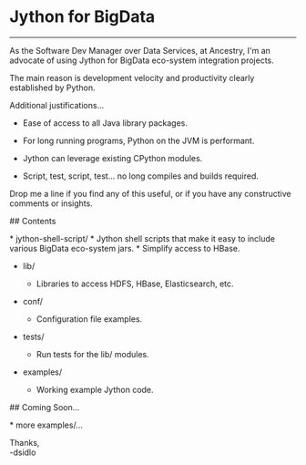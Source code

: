 # Jython for BigData
<hr>
As the Software Dev Manager over Data Services, at Ancestry, I'm an advocate of using Jython for BigData eco-system integration projects.
<p>
The main reason is development velocity and productivity clearly established by Python.<br>
<p>
Additional justifications...

* Ease of access to all Java library packages.

* For long running programs, Python on the JVM is performant.

* Jython can leverage existing CPython modules.

* Script, test, script, test... no long compiles and builds required.

<p>
Drop me a line if you find any of this useful, or if you have any constructive comments or insights.
<p>
## Contents
<p>
* jython-shell-script/
    * Jython shell scripts that make it easy to include various BigData eco-system jars.
    * Simplify access to HBase.

* lib/
    * Libraries to access HDFS, HBase, Elasticsearch, etc.

* conf/
    * Configuration file examples.

* tests/
    * Run tests for the lib/ modules.

* examples/
    * Working example Jython code.

<p>
## Coming Soon...
<p>
* more examples/...

Thanks,<br>
-dsidlo


